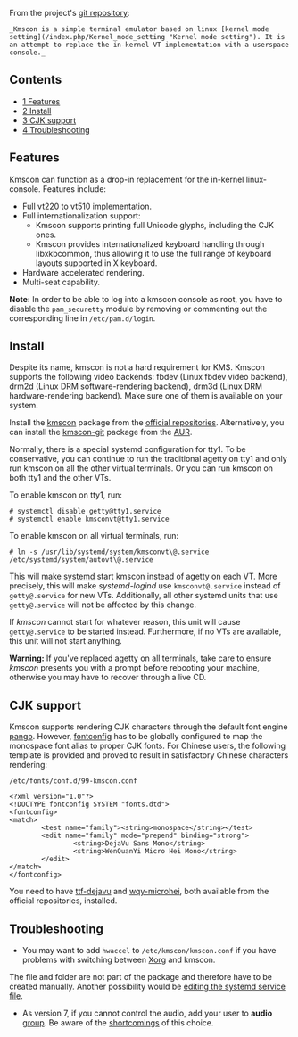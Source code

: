 From the project's [git repository](http://cgit.freedesktop.org/~dvdhrm/kmscon/tree/README):

	_Kmscon is a simple terminal emulator based on linux [kernel mode setting](/index.php/Kernel_mode_setting "Kernel mode setting"). It is an attempt to replace the in-kernel VT implementation with a userspace console._

## Contents

*   [1 Features](#Features)
*   [2 Install](#Install)
*   [3 CJK support](#CJK_support)
*   [4 Troubleshooting](#Troubleshooting)

## Features

Kmscon can function as a drop-in replacement for the in-kernel linux-console. Features include:

*   Full vt220 to vt510 implementation.
*   Full internationalization support:
    *   Kmscon supports printing full Unicode glyphs, including the CJK ones.
    *   Kmscon provides internationalized keyboard handling through libxkbcommon, thus allowing it to use the full range of keyboard layouts supported in X keyboard.
*   Hardware accelerated rendering.
*   Multi-seat capability.

**Note:** In order to be able to log into a kmscon console as root, you have to disable the `pam_securetty` module by removing or commenting out the corresponding line in `/etc/pam.d/login`.

## Install

Despite its name, kmscon is not a hard requirement for KMS. Kmscon supports the following video backends: fbdev (Linux fbdev video backend), drm2d (Linux DRM software-rendering backend), drm3d (Linux DRM hardware-rendering backend). Make sure one of them is available on your system.

Install the [kmscon](https://www.archlinux.org/packages/?name=kmscon) package from the [official repositories](/index.php/Official_repositories "Official repositories"). Alternatively, you can install the [kmscon-git](https://aur.archlinux.org/packages/kmscon-git/) package from the [AUR](/index.php/AUR "AUR").

Normally, there is a special systemd configuration for tty1\. To be conservative, you can continue to run the traditional agetty on tty1 and only run kmscon on all the other virtual terminals. Or you can run kmscon on both tty1 and the other VTs.

To enable kmscon on tty1, run:

```
# systemctl disable getty@tty1.service
# systemctl enable kmsconvt@tty1.service

```

To enable kmscon on all virtual terminals, run:

```
# ln -s /usr/lib/systemd/system/kmsconvt\@.service /etc/systemd/system/autovt\@.service

```

This will make [systemd](https://www.archlinux.org/packages/?name=systemd) start kmscon instead of agetty on each VT. More precisely, this will make _systemd-logind_ use `kmsconvt@.service` instead of `getty@.service` for new VTs. Additionally, all other systemd units that use `getty@.service` will not be affected by this change.

If _kmscon_ cannot start for whatever reason, this unit will cause `getty@.service` to be started instead. Furthermore, if no VTs are available, this unit will not start anything.

**Warning:** If you've replaced agetty on all terminals, take care to ensure _kmscon_ presents you with a prompt before rebooting your machine, otherwise you may have to recover through a live CD.

## CJK support

Kmscon supports rendering CJK characters through the default font engine [pango](https://www.archlinux.org/packages/?name=pango). However, [fontconfig](https://www.archlinux.org/packages/?name=fontconfig) has to be globally configured to map the monospace font alias to proper CJK fonts. For Chinese users, the following template is provided and proved to result in satisfactory Chinese characters rendering:

 `/etc/fonts/conf.d/99-kmscon.conf` 

```
<?xml version="1.0"?>
<!DOCTYPE fontconfig SYSTEM "fonts.dtd">
<fontconfig>
<match>
        <test name="family"><string>monospace</string></test>
        <edit name="family" mode="prepend" binding="strong">
                <string>DejaVu Sans Mono</string>
                <string>WenQuanYi Micro Hei Mono</string>
        </edit>
</match>
</fontconfig>

```

You need to have [ttf-dejavu](https://www.archlinux.org/packages/?name=ttf-dejavu) and [wqy-microhei](https://www.archlinux.org/packages/?name=wqy-microhei), both available from the official repositories, installed.

## Troubleshooting

*   You may want to add `hwaccel` to `/etc/kmscon/kmscon.conf` if you have problems with switching between [Xorg](/index.php/Xorg "Xorg") and kmscon.

The file and folder are not part of the package and therefore have to be created manually. Another possibility would be [editing the systemd service file](/index.php/Systemd#Editing_provided_units "Systemd").

*   As version 7, if you cannot control the audio, add your user to **audio** [group](/index.php/Group "Group"). Be aware of the [shortcomings](/index.php/Alsa#Installation "Alsa") of this choice.